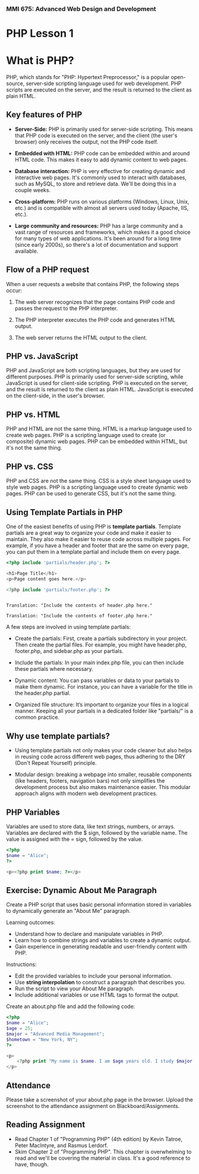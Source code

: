 ### MMI 675: Advanced Web Design and Development
# PHP Lesson 1



# What is PHP?

PHP, which stands for "PHP: Hypertext Preprocessor," is a popular open-source, server-side scripting language used for web development. PHP scripts are executed on the server, and the result is returned to the client as plain HTML.

## Key features of PHP

- __Server-Side:__ PHP is primarily used for server-side scripting. This means that PHP code is executed on the server, and the client (the user's browser) only receives the output, not the PHP code itself.

- __Embedded with HTML:__ PHP code can be embedded within and around HTML code. This makes it easy to add dynamic content to web pages.

- __Database interaction:__ PHP is very effective for creating dynamic and interactive web pages. It's commonly used to interact with databases, such as MySQL, to store and retrieve data. We'll be doing this in a couple weeks.

- __Cross-platform:__ PHP runs on various platforms (Windows, Linux, Unix, etc.) and is compatible with almost all servers used today (Apache, IIS, etc.).

- __Large community and resources:__ PHP has a large community and a vast range of resources and frameworks, which makes it a good choice for many types of web applications. It's been around for a long time (since early 2000s), so there's a lot of documentation and support available.

## Flow of a PHP request

When a user requests a website that contains PHP, the following steps occur:

1. The web server recognizes that the page contains PHP code and passes the request to the PHP interpreter.

2. The PHP interpreter executes the PHP code and generates HTML output.

3. The web server returns the HTML output to the client.


## PHP vs. JavaScript

PHP and JavaScript are both scripting languages, but they are used for different purposes. PHP is primarily used for server-side scripting, while JavaScript is used for client-side scripting. PHP is executed on the server, and the result is returned to the client as plain HTML. JavaScript is executed on the client-side, in the user's browser.

## PHP vs. HTML

PHP and HTML are not the same thing. HTML is a markup language used to create web pages. PHP is a scripting language used to create (or composite) dynamic web pages. PHP can be embedded within HTML, but it's not the same thing.

## PHP vs. CSS

PHP and CSS are not the same thing. CSS is a style sheet language used to style web pages. PHP is a scripting language used to create dynamic web pages. PHP can be used to generate CSS, but it's not the same thing.

## Using Template Partials in PHP

One of the easiest benefits of using PHP is __template partials__. Template partials are a great way to organize your code and make it easier to maintain. They also make it easier to reuse code across multiple pages. For example, if you have a header and footer that are the same on every page, you can put them in a template partial and include them on every page.

```php
<?php include 'partials/header.php'; ?>

<h1>Page Title</h1>
<p>Page content goes here.</p>

<?php include 'partials/footer.php'; ?>
```

```

Translation: "Include the contents of header.php here."

Translation: "Include the contents of footer.php here."

```

A few steps are involved in using template partials:

- Create the partials: First, create a partials subdirectory in your project. Then create the partial files. For example, you might have header.php, footer.php, and sidebar.php as your partials.

- Include the partials: In your main index.php file, you can then include these partials where necessary.

- Dynamic content: You can pass variables or data to your partials to make them dynamic. For instance, you can have a variable for the title in the header.php partial.

- Organized file structure: It’s important to organize your files in a logical manner. Keeping all your partials in a dedicated folder like "partials/" is a common practice.

## Why use template partials?

- Using template partials not only makes your code cleaner but also helps in reusing code across different web pages, thus adhering to the DRY (Don't Repeat Yourself) principle.

- Modular design: breaking a webpage into smaller, reusable components (like headers, footers, navigation bars) not only simplifies the development process but also makes maintenance easier. This modular approach aligns with modern web development practices.

## PHP Variables

Variables are used to store data, like text strings, numbers, or arrays. Variables are declared with the $ sign, followed by the variable name. The value is assigned with the = sign, followed by the value.

```php
<?php
$name = "Alice";
?>

<p><?php print $name; ?></p>
```

## Exercise: Dynamic About Me Paragraph

Create a PHP script that uses basic personal information stored in variables to dynamically generate an "About Me" paragraph.

Learning outcomes:
- Understand how to declare and manipulate variables in PHP.
- Learn how to combine strings and variables to create a dynamic output.
- Gain experience in generating readable and user-friendly content with PHP.

Instructions:
- Edit the provided variables to include your personal information.
- Use __string interpolation__ to construct a paragraph that describes you.
- Run the script to view your About Me paragraph.
- Include additional variables or use HTML tags to format the output.

Create an about.php file and add the following code:

```php
<?php
$name = "Alice";
$age = 25;
$major = "Advanced Media Management";
$hometown = "New York, NY";
?>

<p>
    <?php print "My name is $name. I am $age years old. I study $major and I'm from $hometown."; ?>
</p>

```

## Attendance

Please take a screenshot of your about.php page in the browser. Upload the screenshot to the attendance assignment on Blackboard/Assignments.

## Reading Assignment

- Read Chapter 1 of "Programming PHP" (4th edition) by Kevin Tatroe, Peter MacIntyre, and Rasmus Lerdorf.
- Skim Chapter 2 of "Programming PHP". This chapter is overwhelming to read and we'll be covering the material in class. It's a good reference to have, though.